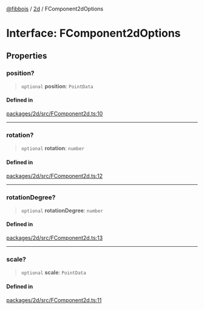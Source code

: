 [@fibbojs](/api/index) / [2d](/api/2d) / FComponent2dOptions

# Interface: FComponent2dOptions

## Properties

### position?

> `optional` **position**: `PointData`

#### Defined in

[packages/2d/src/FComponent2d.ts:10](https://github.com/fibbojs/fibbo/blob/cb7d92d6e3e9106d66f5bb89ed29f3d87739ca2e/packages/2d/src/FComponent2d.ts#L10)

***

### rotation?

> `optional` **rotation**: `number`

#### Defined in

[packages/2d/src/FComponent2d.ts:12](https://github.com/fibbojs/fibbo/blob/cb7d92d6e3e9106d66f5bb89ed29f3d87739ca2e/packages/2d/src/FComponent2d.ts#L12)

***

### rotationDegree?

> `optional` **rotationDegree**: `number`

#### Defined in

[packages/2d/src/FComponent2d.ts:13](https://github.com/fibbojs/fibbo/blob/cb7d92d6e3e9106d66f5bb89ed29f3d87739ca2e/packages/2d/src/FComponent2d.ts#L13)

***

### scale?

> `optional` **scale**: `PointData`

#### Defined in

[packages/2d/src/FComponent2d.ts:11](https://github.com/fibbojs/fibbo/blob/cb7d92d6e3e9106d66f5bb89ed29f3d87739ca2e/packages/2d/src/FComponent2d.ts#L11)

